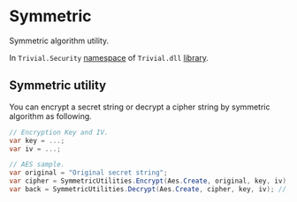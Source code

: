 # Symmetric

Symmetric algorithm utility.

In `Trivial.Security` [namespace](./) of `Trivial.dll` [library](../).

## Symmetric utility

You can encrypt a secret string or decrypt a cipher string by symmetric algorithm as following.

```csharp
// Encryption Key and IV.
var key = ...;
var iv = ...;

// AES sample.
var original = "Original secret string";
var cipher = SymmetricUtilities.Encrypt(Aes.Create, original, key, iv);
var back = SymmetricUtilities.Decrypt(Aes.Create, cipher, key, iv); // back == original
```
